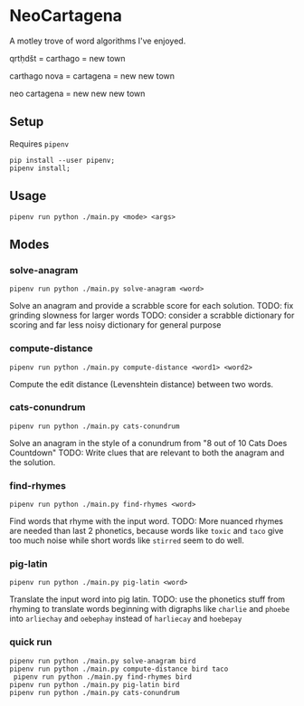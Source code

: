 # NeoCartagena
A motley trove of word algorithms I've enjoyed.

qrtḥdšt = carthago = new town

carthago nova = cartagena = new new town

neo cartagena = new new new town



## Setup
Requires `pipenv`

```
pip install --user pipenv;
pipenv install;
```

## Usage
```
pipenv run python ./main.py <mode> <args>
```

## Modes

### solve-anagram
```
pipenv run python ./main.py solve-anagram <word>
```
Solve an anagram and provide a scrabble score for each solution.
TODO: fix grinding slowness for larger words
TODO: consider a scrabble dictionary for scoring and far less noisy dictionary for general purpose

### compute-distance
```
pipenv run python ./main.py compute-distance <word1> <word2>
```
Compute the edit distance (Levenshtein distance) between two words.

### cats-conundrum
```
pipenv run python ./main.py cats-conundrum
```
Solve an anagram in the style of a conundrum from "8 out of 10 Cats Does Countdown"
TODO: Write clues that are relevant to both the anagram and the solution.


### find-rhymes
```
pipenv run python ./main.py find-rhymes <word>
```
Find words that rhyme with the input word.
TODO: More nuanced rhymes are needed than last 2 phonetics, because words like `toxic` and `taco` give too much noise while short words like `stirred` seem to do well.

### pig-latin
```
pipenv run python ./main.py pig-latin <word>
```
Translate the input word into pig latin.
TODO: use the phonetics stuff from rhyming to translate words beginning with digraphs like `charlie` and `phoebe` into `arliechay` and `oebephay` instead of `harliecay` and `hoebepay`


### quick run
```
pipenv run python ./main.py solve-anagram bird
pipenv run python ./main.py compute-distance bird taco
 pipenv run python ./main.py find-rhymes bird
pipenv run python ./main.py pig-latin bird
pipenv run python ./main.py cats-conundrum

```
